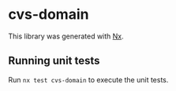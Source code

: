 # cvs-domain

This library was generated with [Nx](https://nx.dev).

## Running unit tests

Run `nx test cvs-domain` to execute the unit tests.
